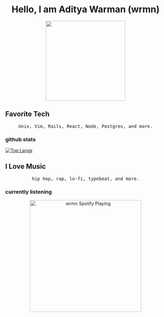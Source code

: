 <h1 align= "center"><b>Hello, I am Aditya Warman (wrmn)</b></h1>
<p align="center">
  <img src="https://media.giphy.com/media/jAe22Ec5iICCk/giphy.gif" width="250px">
</p>

## Favorite Tech
<p align="center">
<samp>
Unix, Vim, Rails, React, Node, Postgres, and more.
</samp>
</p>

### github stats
[![Top Langs](https://github-readme-stats.vercel.app/api/top-langs/?username=wmrn&layout=compact)](https://github.com/anuraghaza/github-readme-stats)


## I Love Music
<p align="center">
<samp>
hip hop, rap, lo-fi, typebeat, and more.
</samp>
</p>

### currently listening
[<p align="center"><img src="https://spotify-currently-playing-track.wrmn.vercel.app/api" alt="wrmn Spotify Playing" width="350" /></p>](https://open.spotify.com/user/37r153i67zzn95embjph0c3bd)
